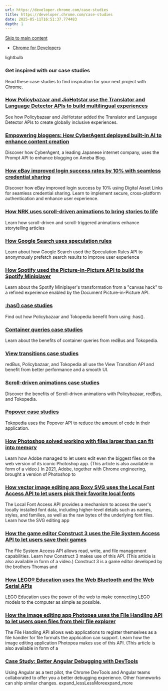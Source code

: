 ```yaml
---
url: https://developer.chrome.com/case-studies
title: https://developer.chrome.com/case-studies
date: 2025-05-11T16:51:37.774483
depth: 1
---
```


[ Skip to main content ](https://developer.chrome.com/case-studies#main-content)
  * [ Chrome for Developers ](https://developer.chrome.com/)


lightbulb 
###  Get inspired with our case studies 
Read these case studies to find inspiration for your next project with Chrome.
### [How Policybazaar and JioHotstar use the Translator and Language Detector APIs to build multilingual experiences](https://developer.chrome.com/blog/pb-jiohotstar-translation-ai?hl=en)
See how Policybazaar and JioHotstar added the Translator and Language Detector APIs to create globally inclusive experiences.
### [Empowering bloggers: How CyberAgent deployed built-in AI to enhance content creation](https://developer.chrome.com/blog/prompt-api-blog-cyberagent?hl=en)
Discover how CyberAgent, a leading Japanese internet company, uses the Prompt API to enhance blogging on Ameba Blog.
### [How eBay improved login success rates by 10% with seamless credential sharing](https://developer.chrome.com/blog/ebay-digital-asset-links-case-study?hl=en)
Discover how eBay improved login success by 10% using Digital Asset Links for seamless credential sharing. Learn to implement secure, cross-platform authentication and enhance user experience.
### [How NRK uses scroll-driven animations to bring stories to life](https://developer.chrome.com/blog/nrk-casestudy?hl=en)
Learn how scroll-driven and scroll-triggered animations enhance storytelling articles
### [How Google Search uses speculation rules](https://developer.chrome.com/blog/search-speculation-rules?hl=en)
Learn about how Google Search used the Speculation Rules API to anonymously prefetch search results to improve user experience
### [How Spotify used the Picture-in-Picture API to build the Spotify Miniplayer](https://developer.chrome.com/blog/spotify-picture-in-picture?hl=en)
Learn about the Spotify Miniplayer's transformation from a "canvas hack" to a refined experience enabled by the Document Picture-in-Picture API.
### [:has() case studies](https://developer.chrome.com/blog/css-ui-ecommerce-has?hl=en)
Find out how Policybazaar and Tokopedia benefit from using :has().
### [Container queries case studies](https://developer.chrome.com/blog/css-ui-ecommerce-cq?hl=en)
Learn about the benefits of container queries from redBus and Tokopedia.
### [View transitions case studies](https://developer.chrome.com/blog/css-ui-ecommerce-vt?hl=en)
redBus, Policybazaar, and Tokopedia all use the View Transition API and benefit from better performance and a smooth UI.
### [Scroll-driven animations case studies](https://developer.chrome.com/blog/css-ui-ecommerce-sda?hl=en)
Discover the benefits of Scroll-driven animations with Policybazaar, redBus, and Tokopedia.
### [Popover case studies](https://developer.chrome.com/blog/css-ui-ecommerce-popover?hl=en)
Tokopedia uses the Popover API to reduce the amount of code in their application.
### [How Photoshop solved working with files larger than can fit into memory](https://developer.chrome.com/blog/how-photoshop-solved-working-with-files-larger-than-can-fit-into-memory?hl=en)
Learn how Adobe managed to let users edit even the biggest files on the web version of its iconic Photoshop app. (This article is also available in form of a video.) In 2021, Adobe, together with Chrome engineering, brought a version of Photoshop to
### [How vector image editing app Boxy SVG uses the Local Font Access API to let users pick their favorite local fonts](https://developer.chrome.com/blog/how-boxysvg-uses-the-local-font-access-api?hl=en)
The Local Font Access API provides a mechanism to access the user's locally installed font data, including higher-level details such as names, styles, and families, as well as the raw bytes of the underlying font files. Learn how the SVG editing app
### [How the game editor Construct 3 uses the File System Access API to let users save their games](https://developer.chrome.com/blog/how-construct3-uses-the-file-system-access-api?hl=en)
The File System Access API allows read, write, and file management capabilities. Learn how Construct 3 makes use of this API. (This article is also available in form of a video.) Construct 3 is a game editor developed by the brothers Thomas and
### [How LEGO® Education uses the Web Bluetooth and the Web Serial APIs](https://developer.chrome.com/blog/lego-education-spike-web-bluetooth-web-serial?hl=en)
LEGO Education uses the power of the web to make connecting LEGO models to the computer as simple as possible.
### [How the image editing app Photopea uses the File Handling API to let users open files from their file explorer](https://developer.chrome.com/blog/how-photopea-uses-the-file-handling-api?hl=en)
The File Handling API allows web applications to register themselves as a file handler for file formats the application can support. Learn how the image editing application Photopea makes use of this API. (This article is also available in form of a
### [Case Study: Better Angular Debugging with DevTools](https://developer.chrome.com/blog/devtools-better-angular-debugging?hl=en)
Using Angular as a test pilot, the Chrome DevTools and Angular teams collaborated to offer you a better debugging experience. Other frameworks can ship similar changes.
expand_lessLessMoreexpand_more

